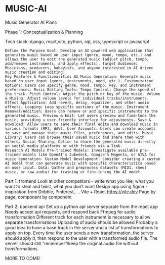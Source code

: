 # MUSIC-AI

Music Generator AI Plans

Phase 1: Conceptualization & Planning

Tech stack: django, react,vite, python, sql, css, typescript or javascript

    Define the Purpose Goal: Develop an AI-powered web application that generates music based on user input (genre, mood, tempo, etc.) and allows the user to edit the generated music (adjust pitch, tempo, add/remove instruments, and apply effects). Target Audience: Musicians, producers, hobbyists, and anyone interested in AI-driven music creation and editing.
    Key Features & Functionalities AI Music Generation: Generate music based on user input (genre, instruments, mood, etc.). Customization Options: Users can specify genre, mood, tempo, key, and instrument preferences. Music Editing Tools: Tempo Control: Change the speed of the track. Pitch Control: Adjust the pitch or key of the music. Volume & Mixing: Adjust volume levels for individual tracks/instruments. Effect Application: Add reverb, delay, equalizer, and other audio effects. Looping: Loop specific sections of the music. Instrument Removal/Addition: Users can remove or add specific instruments to the generated music. Preview & Edit: Let users preview and fine-tune the music, providing a user-friendly interface for adjustments. Save & Download: Allow users to save their final edits and download music in various formats (MP3, WAV). User Accounts: Users can create accounts to save and manage their music files, preferences, and edits. Music Library: Users can browse their saved music and share them with others. Social Sharing: Option to share the generated music directly on social media platforms or with friends via a link.
    Research AI Models Pre-trained Models: Investigate available pre-trained models like OpenAI's Jukedeck, Google's Magenta, or AIVA for music generation. Custom Model Development: Consider creating a custom AI model that can generate music with specific characteristics based on user input. Data: Gather and preprocess datasets (MIDI, sheet music, or raw audio) for training or fine-tuning the AI model.

Part 1: frontend Look at other competitors - write what you like, what you want to steal and twist, what you don’t want Design app using figma - inspiration from Dribble, Pinterest, … Vite + React https://vite.dev Page by page, component by component

Part 2: backend api Set up a python api server separate from the react app Needs accept api requests, and respond back Ffmpeg for audio transformation Different track for each instrument is necessary to allow separate transformations Uploading of audio should be allowed Probably a good idea to have a base track in the server and a list of transformations to apply on top. Every time the user sends a new transformation, the server should apply it, then respond to the user with a transformed audio file. The server should still “remember”/keep the original audio file without transformations.

MORE TO COME!

